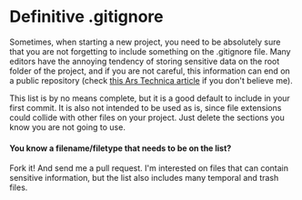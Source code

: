 # Definitive .gitignore

Sometimes, when starting a new project, you need to be absolutely sure that you are not forgetting to include something on the .gitignore file. Many editors have the annoying tendency of storing sensitive data on the root folder of the project, and if you are not careful, this information can end on a public repository (check [this Ars Technica article](http://arstechnica.com/security/2013/01/psa-dont-upload-your-important-passwords-to-github/) if you don't believe me).

This list is by no means complete, but it is a good default to include in your first commit. It is also not intended to be used as is, since file extensions could collide with other files on your project. Just delete the sections you know you are not going to use.

#### You know a filename/filetype that needs to be on the list?
Fork it! And send me a pull request. I'm interested on files that can contain sensitive information, but the list also includes many temporal and trash files.

